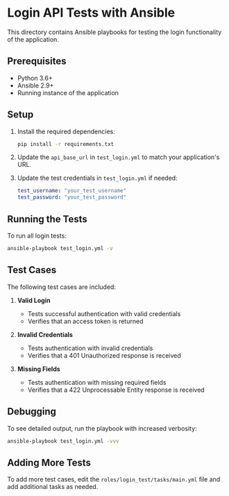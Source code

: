 # Login API Tests with Ansible

This directory contains Ansible playbooks for testing the login functionality of the application.

## Prerequisites

- Python 3.6+
- Ansible 2.9+
- Running instance of the application

## Setup

1. Install the required dependencies:
   ```bash
   pip install -r requirements.txt
   ```

2. Update the `api_base_url` in `test_login.yml` to match your application's URL.

3. Update the test credentials in `test_login.yml` if needed:
   ```yaml
   test_username: "your_test_username"
   test_password: "your_test_password"
   ```

## Running the Tests

To run all login tests:

```bash
ansible-playbook test_login.yml -v
```

## Test Cases

The following test cases are included:

1. **Valid Login**
   - Tests successful authentication with valid credentials
   - Verifies that an access token is returned

2. **Invalid Credentials**
   - Tests authentication with invalid credentials
   - Verifies that a 401 Unauthorized response is received

3. **Missing Fields**
   - Tests authentication with missing required fields
   - Verifies that a 422 Unprocessable Entity response is received

## Debugging

To see detailed output, run the playbook with increased verbosity:

```bash
ansible-playbook test_login.yml -vvv
```

## Adding More Tests

To add more test cases, edit the `roles/login_test/tasks/main.yml` file and add additional tasks as needed.
